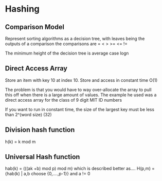 # Hashing
## Comparison Model
Represent sorting algorithms as a decision tree, with leaves being the outputs of a comparison
the comparisons are = < > >= <= != 

The minimum height of the decision tree is average case logn

## Direct Access Array
Store an item with key 10 at index 10. 
Store and access in constant time O(1)

The problem is that you would have to way over-allocate the array to pull this off when there is a large amount of values. 
The example he used was a direct access array for the class of 9 digit MIT ID numbers

If you want to run in constant time, the size of the largest key must be less than 2^(word size) (32)

## Division hash function 
h(k) = k mod m

## Universal Hash function
hab(k) = (((ak +b) mod p) mod m)
which is described better as....
H(p,m) = {hab(k) | a,b choose {0,....,p-1}} and a != 0
